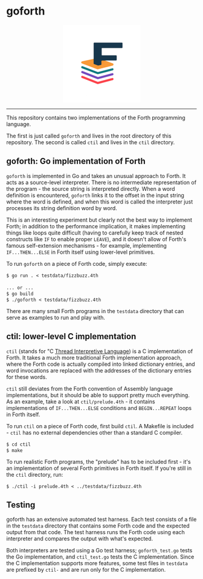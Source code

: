 # goforth

<p align="center">
  <img alt="Logo" src="doc/goforth-logo-sm.png" />
</p>

----

This repository contains two implementations of the Forth programming language.

The first is just called `goforth` and lives in the root directory of this
repository. The second is called `ctil` and lives in the `ctil` directory.

## goforth: Go implementation of Forth

`goforth` is implemented in Go and takes an unusual approach to Forth. It acts
as a source-level interpreter. There is no intermediate representation of
the program - the source string is interpreted directly. When a word definition
is encountered, `goforth` links it to the offset in the input string where
the word is defined, and when this word is called the interpreter just
processes its string definition word by word.

This is an interesting experiment but clearly not the best way to implement
Forth; in addition to the performance implication, it makes implementing things
like loops quite difficult (having to carefully keep track of nested constructs
like `IF` to enable proper `LEAVE`), and it doesn't allow of Forth's famous
self-extension mechanisms - for example, implementing `IF...THEN...ELSE` in
Forth itself using lower-level primitives.

To run `goforth` on a piece of Forth code, simply execute:

```
$ go run . < testdata/fizzbuzz.4th

... or ...
$ go build
$ ./goforth < testdata/fizzbuzz.4th
```

There are many small Forth programs in the `testdata` directory that can serve
as examples to run and play with.

## ctil: lower-level C implementation

`ctil` (stands for "C [Thread Interpretive Language](https://en.wikipedia.org/wiki/Threaded_code)) is a C implementation of Forth. It takes a much more traditional
Forth implementation approach, where the Forth code is actually compiled into
linked dictionary entries, and word invocations are replaced with the addresses
of the dictionary entries for these words.

`ctil` still deviates from the Forth convention of Assembly language
implementations, but it should be able to support pretty much everything.
As an example, take a look at `ctil/prelude.4th` - it contains implementations
of `IF...THEN...ELSE` conditions and `BEGIN...REPEAT` loops in Forth itself.

To run `ctil` on a piece of Forth code, first build `ctil`. A Makefile is
included - `ctil` has no external dependencies other than a standard C compiler.

```
$ cd ctil
$ make
```

To run realistic Forth programs, the "prelude" has to be included first - it's
an implementation of several Forth primitives in Forth itself. If you're still
in the `ctil` directory, run:

```
$ ./ctil -i prelude.4th < ../testdata/fizzbuzz.4th
```

## Testing

goforth has an extensive automated test harness. Each test consists of a file
in the `testdata` directory that contains some Forth code and the expected
output from that code. The test harness runs the Forth code using each
interpreter and compares the output with what's expected.

Both interpreters are tested using a Go test harness; `goforth_test.go` tests
the Go implementation, and `ctil_test.go` tests the C implementation. Since the
C implementation supports more features, some test files in `testdata` are
prefixed by `ctil-` and are run only for the C implementation.
